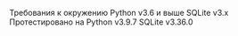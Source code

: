 Требования к окружению
	Python v3.6 и выше
	SQLite v3.x
Протестировано на
	Python v3.9.7
	SQLite v3.36.0